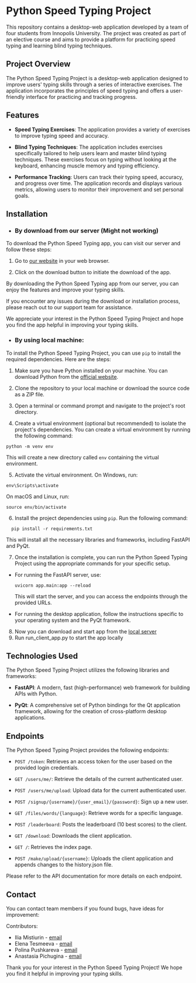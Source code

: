 # Python Speed Typing Project

This repository contains a desktop-web application developed by a team of four students from Innopolis University. The
project was created as part of an elective course and aims to provide a platform for practicing speed typing and
learning blind typing techniques.

## Project Overview

The Python Speed Typing Project is a desktop-web application designed to improve users' typing skills through a series
of interactive exercises. The application incorporates the principles of speed typing and offers a user-friendly
interface for practicing and tracking progress.

## Features

- **Speed Typing Exercises**: The application provides a variety of exercises to improve typing speed and accuracy.

- **Blind Typing Techniques**: The application includes exercises specifically tailored to help users learn and master
  blind typing techniques. These exercises focus on typing without looking at the keyboard, enhancing muscle memory and
  typing efficiency.

- **Performance Tracking**: Users can track their typing speed, accuracy, and progress over time. The application
  records and displays various metrics, allowing users to monitor their improvement and set personal goals.

## Installation

- ### By download from our server (Might not working)

To download the Python Speed Typing app, you can visit our server and follow these steps:

1. Go to [our website](https://ty-typing.onrender.com) in your web browser.

2. Click on the download button to initiate the download of the app.

By downloading the Python Speed Typing app from our server, you can enjoy the features and improve your typing skills.

If you encounter any issues during the download or installation process, please reach out to our support team for
assistance.

We appreciate your interest in the Python Speed Typing Project and hope you find the app helpful in improving your
typing skills.

- ### By using local machine:

To install the Python Speed Typing Project, you can use `pip` to install the required dependencies. Here are the steps:

1. Make sure you have Python installed on your machine. You can download Python from
   the [official website](https://www.python.org/downloads/).

2. Clone the repository to your local machine or download the source code as a ZIP file.

3. Open a terminal or command prompt and navigate to the project's root directory.

4. Create a virtual environment (optional but recommended) to isolate the project's dependencies. You can create a
   virtual environment by running the following command:

```commandline
python -m venv env
```

This will create a new directory called `env` containing the virtual environment.

5. Activate the virtual environment. On Windows, run:

```commandline
env\Scripts\activate
```

On macOS and Linux, run:

```commandline
source env/bin/activate
```

6. Install the project dependencies using `pip`. Run the following command:

  ```commandline
    pip install -r requirements.txt
  ```

This will install all the necessary libraries and frameworks, including FastAPI and PyQt.

7. Once the installation is complete, you can run the Python Speed Typing Project using the appropriate commands for
   your specific setup.

- For running the FastAPI server, use:

  ```
  uvicorn app.main:app --reload
  ```

  This will start the server, and you can access the endpoints through the provided URLs.

- For running the desktop application, follow the instructions specific to your operating system and the PyQt framework.

8. Now you can download and start app from the [local server](http://127.0.0.1:8000/)
9. Run run_client_app.py to start the app locally

## Technologies Used

The Python Speed Typing Project utilizes the following libraries and frameworks:

- **FastAPI**: A modern, fast (high-performance) web framework for building APIs with Python.

- **PyQt**: A comprehensive set of Python bindings for the Qt application framework, allowing for the creation of
  cross-platform desktop applications.


## Endpoints

The Python Speed Typing Project provides the following endpoints:

- `POST /token`: Retrieves an access token for the user based on the provided login credentials.

- `GET /users/me/`: Retrieve the details of the current authenticated user.

- `POST /users/me/upload`: Upload data for the current authenticated user.

- `POST /signup/{username}/{user_email}/{password}`: Sign up a new user.

- `GET /files/words/{language}`: Retrieve words for a specific language.

- `POST /leaderboard`: Posts the leaderboard (10 best scores) to the client.

- `GET /download`: Downloads the client application.

- `GET /`: Retrieves the index page.

- `POST /make/upload/{username}`: Uploads the client application and appends changes to the history.json file.

Please refer to the API documentation for more details on each endpoint.

## Contact

You can contact team members if you found bugs, have ideas for improvement:

Contributors:

- Ilia Mistiurin - [email](i.mistiurin@innopolis.university)
- Elena Tesmeeva - [email](e.tesmeeva@innopolis.university)
- Polina Pushkareva - [email](p.pushkareva@innopolis.university)
- Anastasia Pichugina - [email](a.pichugina@innopolis.university)

Thank you for your interest in the Python Speed Typing Project! We hope you find it helpful in improving your typing
skills.
